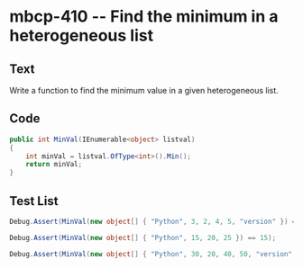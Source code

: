 # mbcp-410 -- Find the minimum in a heterogeneous list

## Text

Write a function to find the minimum value in a given heterogeneous list.

## Code

```csharp
public int MinVal(IEnumerable<object> listval)  
{  
    int minVal = listval.OfType<int>().Min();  
    return minVal;  
}
```

## Test List

```csharp
Debug.Assert(MinVal(new object[] { "Python", 3, 2, 4, 5, "version" }) == 2);
```

```csharp
Debug.Assert(MinVal(new object[] { "Python", 15, 20, 25 }) == 15);
```

```csharp
Debug.Assert(MinVal(new object[] { "Python", 30, 20, 40, 50, "version" }) == 20);
```
